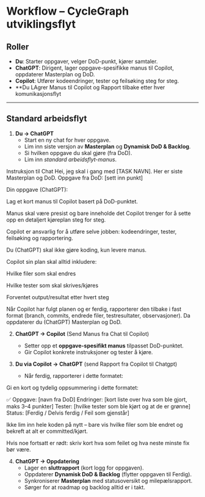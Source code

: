 # Workflow – CycleGraph utviklingsflyt

## Roller
- **Du**: Starter oppgaver, velger DoD-punkt, kjører samtaler.
- **ChatGPT**: Dirigent, lager oppgave-spesifikke manus til Copilot, oppdaterer Masterplan og DoD.
- **Copilot**: Utfører kodeendringer, tester og feilsøking steg for steg.
- **Du LAgrer Manus til Copilot og Rapport tilbake etter hver komunikasjonsflyt

---

## Standard arbeidsflyt

1. **Du → ChatGPT**  
   - Start en ny chat for hver oppgave.  
   - Lim inn siste versjon av **Masterplan** og **Dynamisk DoD & Backlog**.  
   - Si hvilken oppgave du skal gjøre (fra DoD).  
   - Lim inn *standard arbeidsflyt-manus*.

Instruksjon til Chat
Hei, jeg skal i gang med [TASK NAVN].
Her er siste Masterplan og DoD.
Oppgave fra DoD: [sett inn punkt]

Din oppgave (ChatGPT):

Lag et kort manus til Copilot basert på DoD-punktet.

Manus skal være presist og bare inneholde det Copilot trenger for å sette opp en detaljert kjøreplan steg for steg.

Copilot er ansvarlig for å utføre selve jobben: kodeendringer, tester, feilsøking og rapportering.

Du (ChatGPT) skal ikke gjøre koding, kun levere manus.

Copilot sin plan skal alltid inkludere:

Hvilke filer som skal endres

Hvilke tester som skal skrives/kjøres

Forventet output/resultat etter hvert steg

Når Copilot har fulgt planen og er ferdig, rapporterer den tilbake i fast format (branch, commits, endrede filer, testresultater, observasjoner). Da oppdaterer du (ChatGPT) Masterplan og DoD.

2. **ChatGPT → Copilot**  (Send Manus fra Chat til Copilot)
   - Setter opp et **oppgave-spesifikt manus** tilpasset DoD-punktet.  
   - Gir Copilot konkrete instruksjoner og tester å kjøre.

3. **Du via Copilot → ChatGPT**  (send Rapport fra Copilot til Chatgpt)
   - Når ferdig, rapporterer i dette formatet:


Gi en kort og tydelig oppsummering i dette formatet:

✅ Oppgave: [navn fra DoD]
Endringer: [kort liste over hva som ble gjort, maks 3–4 punkter]
Tester: [hvilke tester som ble kjørt og at de er grønne]
Status: [Ferdig / Delvis ferdig / Feil som gjenstår]


Ikke lim inn hele koden på nytt – bare vis hvilke filer som ble endret og bekreft at alt er committed/kjørt.

Hvis noe fortsatt er rødt: skriv kort hva som feilet og hva neste minste fix bør være.


4. **ChatGPT → Oppdatering**  
   - Lager en **sluttrapport** (kort logg for oppgaven).  
   - Oppdaterer **Dynamisk DoD & Backlog** (flytter oppgaven til Ferdig).  
   - Synkroniserer **Masterplan** med statusoversikt og milepælsrapport.  
   - Sørger for at roadmap og backlog alltid er i takt.  


